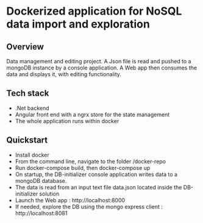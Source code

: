 # Dockerized application for NoSQL data import and exploration
## Overview
Data management and editing project. 
A Json file is read and pushed to a mongoDB instance by a console application.
A Web app then consumes the data and displays it, with editing functionality.

## Tech stack
* .Net backend
* Angular front end with a ngrx store for the state management
* The whole application runs within docker

## Quickstart
* Install docker
* From the command line, navigate to the folder /docker-repo
* Run docker-compose build, then docker-compose up
* On startup, the DB-initializer console application writes data to a mongoDB database. 
* The data is read from an input text file data.json located inside the DB-initializer solution
* Launch the Web app : http://localhost:8000 
* If needed, explore the DB using the mongo express client : http://localhost:8081
